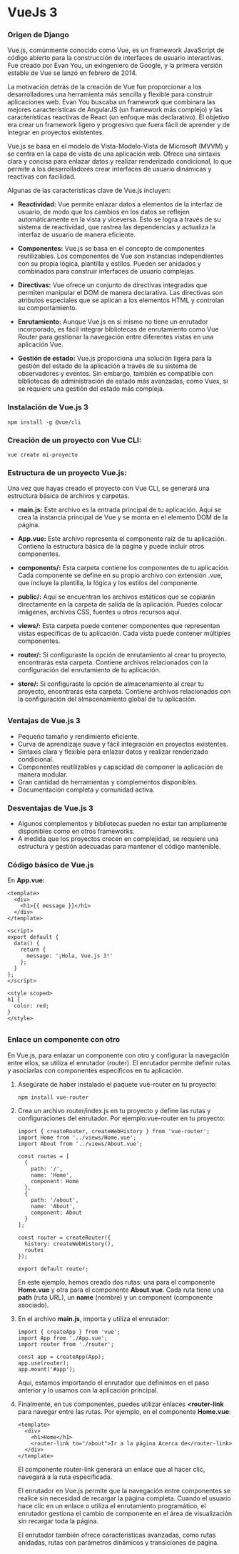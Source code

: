 # VueJs 3

### Origen de Django

Vue.js, comúnmente conocido como Vue, es un framework JavaScript de código abierto para la construcción de interfaces de usuario interactivas. Fue creado por Evan You, un exingeniero de Google, y la primera versión estable de Vue se lanzó en febrero de 2014.

La motivación detrás de la creación de Vue fue proporcionar a los desarrolladores una herramienta más sencilla y flexible para construir aplicaciones web. Evan You buscaba un framework que combinara las mejores características de AngularJS (un framework más complejo) y las características reactivas de React (un enfoque más declarativo). El objetivo era crear un framework ligero y progresivo que fuera fácil de aprender y de integrar en proyectos existentes.

Vue.js se basa en el modelo de Vista-Modelo-Vista de Microsoft (MVVM) y se centra en la capa de vista de una aplicación web. Ofrece una sintaxis clara y concisa para enlazar datos y realizar renderizado condicional, lo que permite a los desarrolladores crear interfaces de usuario dinámicas y reactivas con facilidad.

Algunas de las características clave de Vue.js incluyen:

+ **Reactividad:** Vue permite enlazar datos a elementos de la interfaz de usuario, de modo que los cambios en los datos se reflejen automáticamente en la vista y viceversa. Esto se logra a través de su sistema de reactividad, que rastrea las dependencias y actualiza la interfaz de usuario de manera eficiente.

+ **Componentes:** Vue.js se basa en el concepto de componentes reutilizables. Los componentes de Vue son instancias independientes con su propia lógica, plantilla y estilos. Pueden ser anidados y combinados para construir interfaces de usuario complejas.

+ **Directivas:** Vue ofrece un conjunto de directivas integradas que permiten manipular el DOM de manera declarativa. Las directivas son atributos especiales que se aplican a los elementos HTML y controlan su comportamiento.

+ **Enrutamiento:** Aunque Vue.js en sí mismo no tiene un enrutador incorporado, es fácil integrar bibliotecas de enrutamiento como Vue Router para gestionar la navegación entre diferentes vistas en una aplicación Vue.

+ **Gestión de estado:** Vue.js proporciona una solución ligera para la gestión del estado de la aplicación a través de su sistema de observadores y eventos. Sin embargo, también es compatible con bibliotecas de administración de estado más avanzadas, como Vuex, si se requiere una gestión del estado más compleja.

<div style="page-break-after: always;"></div> 

### Instalación de Vue.js 3
<div style="margin-bottom: 10px;"></div>

```
npm install -g @vue/cli
```

### Creación de un proyecto con Vue CLI:
```
vue create mi-proyecto
```

### Estructura de un proyecto Vue.js:
<div style="margin-bottom: 10px;"></div>

Una vez que hayas creado el proyecto con Vue CLI, se generará una estructura básica de archivos y carpetas.

+ **main.js:** Este archivo es la entrada principal de tu aplicación. Aquí se crea la instancia principal de Vue y se monta en el elemento DOM de la página.

+ **App.vue:** Este archivo representa el componente raíz de tu aplicación. Contiene la estructura básica de la página y puede incluir otros componentes.

+ **components/:** Esta carpeta contiene los componentes de tu aplicación. Cada componente se define en su propio archivo con extensión .vue, que incluye la plantilla, la lógica y los estilos del componente.

+ **public/:** Aquí se encuentran los archivos estáticos que se copiarán directamente en la carpeta de salida de la aplicación. Puedes colocar imágenes, archivos CSS, fuentes u otros recursos aquí.

+ **views/:** Esta carpeta puede contener componentes que representan vistas específicas de tu aplicación. Cada vista puede contener múltiples componentes.

+ **router/:** Si configuraste la opción de enrutamiento al crear tu proyecto, encontrarás esta carpeta. Contiene archivos relacionados con la configuración del enrutamiento de tu aplicación.

+ **store/:** Si configuraste la opción de almacenamiento al crear tu proyecto, encontrarás esta carpeta. Contiene archivos relacionados con la configuración del almacenamiento global de tu aplicación.
<div style="margin-bottom: 30px;"></div>

### Ventajas de Vue.js 3
<div style="margin-bottom: 10px;"></div>

+ Pequeño tamaño y rendimiento eficiente.
+ Curva de aprendizaje suave y fácil integración en proyectos existentes.
+ Sintaxis clara y flexible para enlazar datos y realizar renderizado condicional.
+ Componentes reutilizables y capacidad de componer la aplicación de manera modular.
+ Gran cantidad de herramientas y complementos disponibles.
+ Documentación completa y comunidad activa.

<div style="page-break-after: always;"></div>

### Desventajas de Vue.js 3
<div style="margin-bottom: 10px;"></div>

+ Algunos complementos y bibliotecas pueden no estar tan ampliamente disponibles como en otros frameworks.
+ A medida que los proyectos crecen en complejidad, se requiere una estructura y gestión adecuadas para mantener el código mantenible.



### Código básico de Vue.js
<div style="margin-bottom: 10px;"></div>

En **App.vue:**
```
<template>
  <div>
    <h1>{{ message }}</h1>
  </div>
</template>

<script>
export default {
  data() {
    return {
      message: '¡Hola, Vue.js 3!'
    };
  }
};
</script>

<style scoped>
h1 {
  color: red;
}
</style>
```
<div style="margin-bottom: 30px;"></div>

### Enlace un componente con otro
<div style="margin-bottom: 10px;"></div>

En Vue.js, para enlazar un componente con otro y configurar la navegación entre ellos, se utiliza el enrutador (router). El enrutador permite definir rutas y asociarlas con componentes específicos en tu aplicación.

1. Asegúrate de haber instalado el paquete vue-router en tu proyecto:
    ```
    npm install vue-router
    ```
2. Crea un archivo router/index.js en tu proyecto y define las rutas y configuraciones del enrutador. Por ejemplo:vue-router en tu proyecto:

    <div style="page-break-after: always;"></div> 

    ```
    import { createRouter, createWebHistory } from 'vue-router';
    import Home from '../views/Home.vue';
    import About from '../views/About.vue';
    
    const routes = [
      {
        path: '/',
        name: 'Home',
        component: Home
      },
      {
        path: '/about',
        name: 'About',
        component: About
      }
    ];
    
    const router = createRouter({
      history: createWebHistory(),
      routes
    });
    
    export default router;
    ```
    En este ejemplo, hemos creado dos rutas: una para el componente **Home.vue** y otra para el componente **About.vue**. Cada ruta tiene una **path** (ruta URL), un **name** (nombre) y un component (componente asociado).

3. En el archivo **main.js**, importa y utiliza el enrutador:
    ```
    import { createApp } from 'vue';
    import App from './App.vue';
    import router from './router';

    const app = createApp(App);
    app.use(router);
    app.mount('#app');
    ```
    Aquí, estamos importando el enrutador que definimos en el paso anterior y lo usamos con la aplicación principal.

4. Finalmente, en tus componentes, puedes utilizar enlaces **<router-link** para navegar entre las rutas. Por ejemplo, en el componente **Home.vue**:
    <div style="page-break-after: always;"></div>

    ```
    <template>
      <div>
        <h1>Home</h1>
        <router-link to="/about">Ir a la página Acerca de</router-link>
      </div>
    </template>
    ```
    El componente router-link generará un enlace que al hacer clic, navegará a la ruta especificada.

    El enrutador en Vue.js permite que la navegación entre componentes se realice sin necesidad de recargar la página completa. Cuando el usuario hace clic en un enlace o utiliza el enrutamiento programático, el enrutador gestiona el cambio de componente en el área de visualización sin recargar toda la página.

    El enrutador también ofrece características avanzadas, como rutas anidadas, rutas con parámetros dinámicos y transiciones de página.